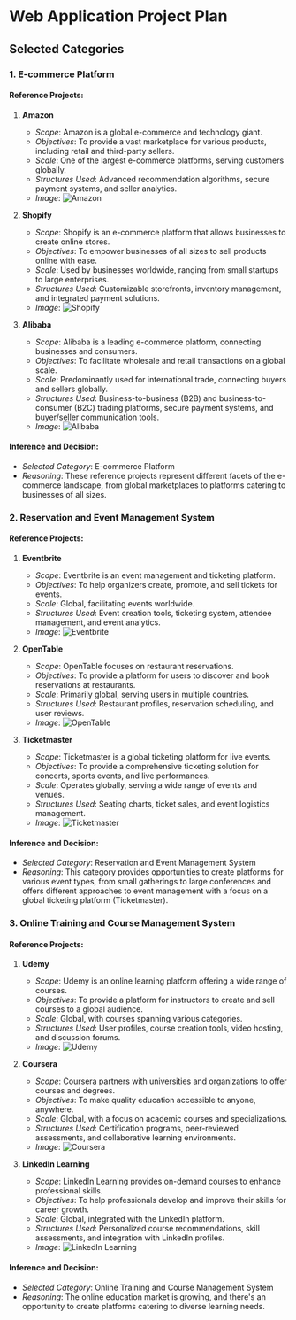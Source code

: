 # Web Application Project Plan

## Selected Categories

### 1. E-commerce Platform
#### Reference Projects:

1. **Amazon**
   - *Scope*: Amazon is a global e-commerce and technology giant.
   - *Objectives*: To provide a vast marketplace for various products, including retail and third-party sellers.
   - *Scale*: One of the largest e-commerce platforms, serving customers globally.
   - *Structures Used*: Advanced recommendation algorithms, secure payment systems, and seller analytics.
   - *Image*: ![Amazon](url_to_amazon_imag)

2. **Shopify**
   - *Scope*: Shopify is an e-commerce platform that allows businesses to create online stores.
   - *Objectives*: To empower businesses of all sizes to sell products online with ease.
   - *Scale*: Used by businesses worldwide, ranging from small startups to large enterprises.
   - *Structures Used*: Customizable storefronts, inventory management, and integrated payment solutions.
   - *Image*: ![Shopify](url_to_shopify_image)

3. **Alibaba**
   - *Scope*: Alibaba is a leading e-commerce platform, connecting businesses and consumers.
   - *Objectives*: To facilitate wholesale and retail transactions on a global scale.
   - *Scale*: Predominantly used for international trade, connecting buyers and sellers globally.
   - *Structures Used*: Business-to-business (B2B) and business-to-consumer (B2C) trading platforms, secure payment systems, and buyer/seller communication tools.
   - *Image*: ![Alibaba](url_to_alibaba_image)

#### Inference and Decision:
- *Selected Category*: E-commerce Platform
- *Reasoning*: These reference projects represent different facets of the e-commerce landscape, from global marketplaces to platforms catering to businesses of all sizes.

### 2. Reservation and Event Management System
#### Reference Projects:

1. **Eventbrite**
   - *Scope*: Eventbrite is an event management and ticketing platform.
   - *Objectives*: To help organizers create, promote, and sell tickets for events.
   - *Scale*: Global, facilitating events worldwide.
   - *Structures Used*: Event creation tools, ticketing system, attendee management, and event analytics.
   - *Image*: ![Eventbrite](url_to_eventbrite_image)

2. **OpenTable**
   - *Scope*: OpenTable focuses on restaurant reservations.
   - *Objectives*: To provide a platform for users to discover and book reservations at restaurants.
   - *Scale*: Primarily global, serving users in multiple countries.
   - *Structures Used*: Restaurant profiles, reservation scheduling, and user reviews.
   - *Image*: ![OpenTable](url_to_opentable_image)

3. **Ticketmaster**
   - *Scope*: Ticketmaster is a global ticketing platform for live events.
   - *Objectives*: To provide a comprehensive ticketing solution for concerts, sports events, and live performances.
   - *Scale*: Operates globally, serving a wide range of events and venues.
   - *Structures Used*: Seating charts, ticket sales, and event logistics management.
   - *Image*: ![Ticketmaster](url_to_ticketmaster_image)

#### Inference and Decision:
- *Selected Category*: Reservation and Event Management System
- *Reasoning*: This category provides opportunities to create platforms for various event types, from small gatherings to large conferences and offers different approaches to event management with a focus on a global ticketing platform (Ticketmaster).

### 3. Online Training and Course Management System
#### Reference Projects:

1. **Udemy**
   - *Scope*: Udemy is an online learning platform offering a wide range of courses.
   - *Objectives*: To provide a platform for instructors to create and sell courses to a global audience.
   - *Scale*: Global, with courses spanning various categories.
   - *Structures Used*: User profiles, course creation tools, video hosting, and discussion forums.
   - *Image*: ![Udemy](url_to_udemy_image)

2. **Coursera**
   - *Scope*: Coursera partners with universities and organizations to offer courses and degrees.
   - *Objectives*: To make quality education accessible to anyone, anywhere.
   - *Scale*: Global, with a focus on academic courses and specializations.
   - *Structures Used*: Certification programs, peer-reviewed assessments, and collaborative learning environments.
   - *Image*: ![Coursera](url_to_coursera_image)

3. **LinkedIn Learning**
   - *Scope*: LinkedIn Learning provides on-demand courses to enhance professional skills.
   - *Objectives*: To help professionals develop and improve their skills for career growth.
   - *Scale*: Global, integrated with the LinkedIn platform.
   - *Structures Used*: Personalized course recommendations, skill assessments, and integration with LinkedIn profiles.
   - *Image*: ![LinkedIn Learning](url_to_linkedin_learning_image)

#### Inference and Decision:
- *Selected Category*: Online Training and Course Management System
- *Reasoning*: The online education market is growing, and there's an opportunity to create platforms catering to diverse learning needs.

